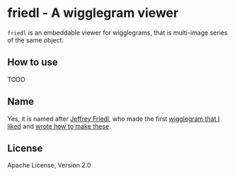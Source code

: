friedl - A wigglegram viewer
============================

`friedl` is an embeddable viewer for wigglegrams, that is multi-image series of
the same object.

How to use
----------

TODO

Name
----

Yes, it is named after [Jeffrey Friedl](http://regex.info/blog/jfriedl-links/about),
who made the first [wigglegram that I liked](http://regex.info/blog/2016-08-13/2721)
and [wrote how to make these](http://regex.info/blog/2014-12-15/2500).

License
-------

Apache License, Version 2.0
